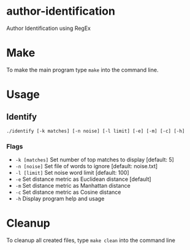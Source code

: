 # author-identification
Author Identification using RegEx

# Make
To make the main program type `make` into the command line.

# Usage  
## Identify  
`./identify [-k matches] [-n noise] [-l limit] [-e] [-m] [-c] [-h]`  
### Flags  
* `-k [matches]` Set number of top matches to display [default: 5]  
* `-n [noise]` Set file of words to ignore [default: noise.txt]  
* `-l [limit]` Set noise word limit [default: 100]  
* `-e` Set distance metric as Euclidean distance [default]  
* `-m` Set distance metric as Manhattan distance  
* `-c` Set distance metric as Cosine distance  
* `-h` Display program help and usage  

# Cleanup  
To cleanup all created files, type `make clean` into the command line
